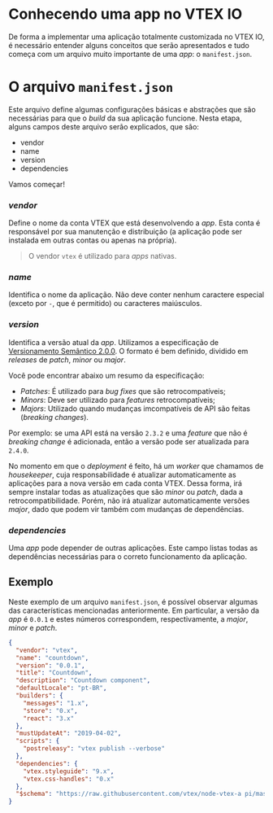 # Conhecendo uma app no VTEX IO
De forma a implementar uma aplicação totalmente customizada no VTEX IO, é necessário entender alguns conceitos que serão apresentados e tudo começa com um arquivo muito importante de uma _app_: o `manifest.json`.


# O arquivo `manifest.json`
Este arquivo define algumas configurações básicas e abstrações que são necessárias para que o _build_ da sua aplicação funcione. Nesta etapa, alguns campos deste arquivo serão explicados, que são:
- vendor
- name
- version
- dependencies

Vamos começar!

### _vendor_

Define o nome da conta VTEX que está desenvolvendo a _app_. Esta conta é responsável por sua manutenção e distribuição (a aplicação pode ser instalada em outras contas ou apenas na própria).

>O vendor `vtex` é utilizado para _apps_ nativas.

### _name_

Identifica o nome da aplicação. Não deve conter nenhum caractere especial (exceto por `-`, que é permitido) ou caracteres maiúsculos.

### _version_
Identifica a versão atual da _app_. Utilizamos a especificação de [Versionamento Semântico 2.0.0](https://semver.org/). O formato é bem definido, dividido em _releases_ de _patch_, _minor_ ou _major_.

Você pode encontrar abaixo um resumo da especificação:
- *Patches*: É utilizado para _bug fixes_ que são retrocompatíveis;
- *Minors*: Deve ser utilizado para _features_ retrocompatíveis;
- *Majors*: Utilizado quando mudanças imcompatíveis de API são feitas (_breaking changes_).

Por exemplo: se uma API está na versão `2.3.2` e uma _feature_ que não é _breaking change_ é adicionada, então a versão pode ser atualizada para `2.4.0`.

No momento em que o _deployment_ é feito, há um _worker_ que chamamos de _housekeeper_, cuja responsabilidade é atualizar automaticamente as aplicações para a nova versão em cada conta VTEX. Dessa forma, irá sempre instalar todas as atualizações que são _minor_ ou _patch_, dada a retrocompatibilidade. Porém, não irá atualizar automaticamente versões _major_, dado que podem vir também com mudanças de dependências.

### _dependencies_

Uma _app_ pode depender de outras aplicações. Este campo listas todas as dependências necessárias para o correto funcionamento da aplicação.

## Exemplo
Neste exemplo de um arquivo `manifest.json`, é possível observar algumas das características mencionadas anteriormente. Em particular, a versão da _app_ é `0.0.1` e estes números correspondem, respectivamente, a _major_, _minor_ e _patch_.

```json
{
  "vendor": "vtex",
  "name": "countdown",
  "version": "0.0.1",
  "title": "Countdown",
  "description": "Countdown component",
  "defaultLocale": "pt-BR",
  "builders": {
    "messages": "1.x",
    "store": "0.x",
    "react": "3.x"
  },
  "mustUpdateAt": "2019-04-02",
  "scripts": {
    "postreleasy": "vtex publish --verbose"
  },
  "dependencies": {
    "vtex.styleguide": "9.x",
    "vtex.css-handles": "0.x"
  },
  "$schema": "https://raw.githubusercontent.com/vtex/node-vtex-a pi/master/gen/manifest.schema"
}
```